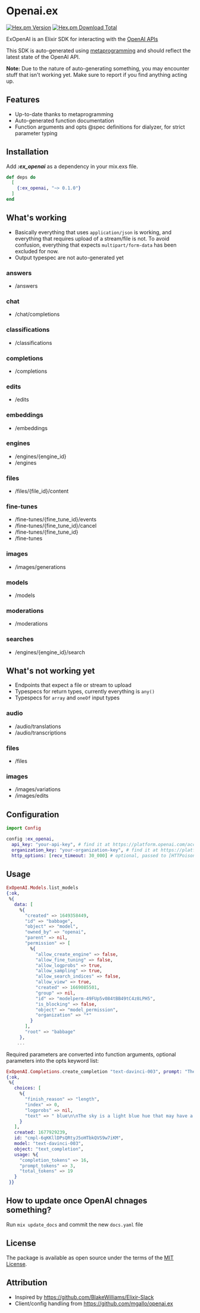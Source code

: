 # Openai.ex
[![Hex.pm Version](https://img.shields.io/hexpm/v/ex_openai)](https://hex.pm/packages/ex_openai)
[![Hex.pm Download Total](https://img.shields.io/hexpm/dt/ex_openai)](https://hex.pm/packages/ex_openai)

ExOpenAI is an Elixir SDK for interacting with the [OpenAI APIs](https://platform.openai.com/docs/api-reference/introduction)

This SDK is auto-generated using [metaprogramming](https://elixirschool.com/en/lessons/advanced/metaprogramming/) and should reflect the latest state of the OpenAI API.

**Note:** Due to the nature of auto-generating something, you may encounter stuff that isn't working yet. Make sure to report if you find anything acting up.

## Features 

- Up-to-date thanks to metaprogramming
- Auto-generated function documentation
- Function arguments and opts @spec definitions for dialyzer, for strict parameter typing 

## Installation
Add ***:ex_openai*** as a dependency in your mix.exs file.

```elixir
def deps do
  [
    {:ex_openai, "~> 0.1.0"}
  ]
end
```

## What's working 

- Basically everything that uses `application/json` is working, and everything that requires upload of a stream/file is not. To avoid confusion, everything that expects `multipart/form-data` has been excluded for now.
- Output typespec are not auto-generated yet

### answers
- /answers
### chat
- /chat/completions
### classifications
- /classifications
### completions
- /completions
### edits
- /edits
### embeddings
- /embeddings
### engines
- /engines/{engine_id}
- /engines
### files
- /files/{file_id}/content
### fine-tunes
- /fine-tunes/{fine_tune_id}/events
- /fine-tunes/{fine_tune_id}/cancel
- /fine-tunes/{fine_tune_id}
- /fine-tunes
### images
- /images/generations
### models
- /models
### moderations
- /moderations
### searches
- /engines/{engine_id}/search

## What's not working yet

- Endpoints that expect a file or stream to upload
- Typespecs for return types, currently everything is `any()`
- Typespecs for `array` and `oneOf` input types

### audio
- /audio/translations
- /audio/transcriptions
### files
- /files
### images
- /images/variations
- /images/edits

## Configuration

```elixir
import Config

config :ex_openai,
  api_key: "your-api-key", # find it at https://platform.openai.com/account/api-keys
  organization_key: "your-organization-key", # find it at https://platform.openai.com/account/api-keys
  http_options: [recv_timeout: 30_000] # optional, passed to [HTTPoison.Request](https://hexdocs.pm/httpoison/HTTPoison.Request.html) options

```

## Usage 

```elixir
ExOpenAI.Models.list_models
{:ok,
 %{
   data: [
     %{
       "created" => 1649358449,
       "id" => "babbage",
       "object" => "model",
       "owned_by" => "openai",
       "parent" => nil,
       "permission" => [
         %{
           "allow_create_engine" => false,
           "allow_fine_tuning" => false,
           "allow_logprobs" => true,
           "allow_sampling" => true,
           "allow_search_indices" => false,
           "allow_view" => true,
           "created" => 1669085501,
           "group" => nil,
           "id" => "modelperm-49FUp5v084tBB49tC4z8LPH5",
           "is_blocking" => false,
           "object" => "model_permission",
           "organization" => "*"
         }
       ],
       "root" => "babbage"
     },
	...
```

Required parameters are converted into function arguments, optional parameters into the opts keyword list:

```elixir
ExOpenAI.Completions.create_completion "text-davinci-003", prompt: "The sky is"
{:ok,
 %{
   choices: [
     %{
       "finish_reason" => "length",
       "index" => 0,
       "logprobs" => nil,
       "text" => " blue\n\nThe sky is a light blue hue that may have a few white"
     }
   ],
   created: 1677929239,
   id: "cmpl-6qKKllDPsQRtyJ5oHTbkQVS9w7iKM",
   model: "text-davinci-003",
   object: "text_completion",
   usage: %{
     "completion_tokens" => 16,
     "prompt_tokens" => 3,
     "total_tokens" => 19
   }
 }}
```

## How to update once OpenAI chnages something?

Run `mix update_docs` and commit the new `docs.yaml` file

## License
The package is available as open source under the terms of the [MIT License](https://opensource.org/licenses/MIT).

## Attribution

- Inspired by https://github.com/BlakeWilliams/Elixir-Slack 
- Client/config handling from https://github.com/mgallo/openai.ex



